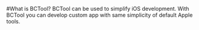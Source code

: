 #What is BCTool?
BCTool can be used to simplify iOS development. With BCTool you can develop custom app with same simplicity of default Apple tools.



